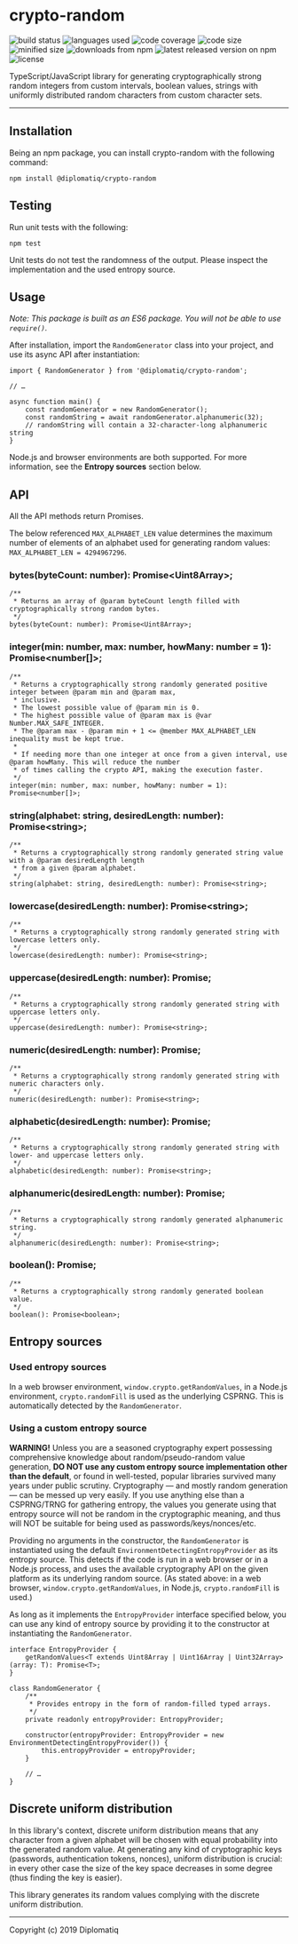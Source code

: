 # crypto-random

<p>
<a href="https://travis-ci.org/Diplomatiq/crypto-random" target="_blank" style="text-decoration: none;">
	<img src="https://img.shields.io/travis/Diplomatiq/crypto-random.svg" alt="build status">
</a>

<a href="https://github.com/Diplomatiq/crypto-random" target="_blank" style="text-decoration: none;">
	<img src="https://img.shields.io/github/languages/top/Diplomatiq/crypto-random.svg" alt="languages used">
</a>

<a href="https://codecov.io/gh/Diplomatiq/crypto-random" target="_blank" style="text-decoration: none;">
	<img src="https://img.shields.io/codecov/c/github/Diplomatiq/crypto-random.svg" alt="code coverage">
</a>

<a href="https://github.com/Diplomatiq/crypto-random" target="_blank" style="text-decoration: none;">
	<img src="https://img.shields.io/github/languages/code-size/Diplomatiq/crypto-random.svg" alt="code size">
</a>

<a href="https://www.npmjs.com/package/@diplomatiq/crypto-random" target="_blank" style="text-decoration: none;">
	<img src="https://img.shields.io/bundlephobia/min/@diplomatiq/crypto-random.svg" alt="minified size">
</a>

<a href="https://www.npmjs.com/package/@diplomatiq/crypto-random" target="_blank" style="text-decoration: none;">
	<img src="https://img.shields.io/npm/dt/@diplomatiq/crypto-random.svg" alt="downloads from npm">
</a>

<a href="https://www.npmjs.com/package/@diplomatiq/crypto-random" target="_blank" style="text-decoration: none;">
	<img src="https://img.shields.io/npm/v/@diplomatiq/crypto-random.svg" alt="latest released version on npm">
</a>

<a href="https://github.com/Diplomatiq/crypto-random/blob/master/LICENSE" target="_blank" style="text-decoration: none;">
	<img src="https://img.shields.io/npm/l/@diplomatiq/crypto-random.svg" alt="license">
</a>
</p>

TypeScript/JavaScript library for generating cryptographically strong random integers from custom intervals, boolean values, strings with uniformly distributed random characters from custom character sets.

---

## Installation

Being an npm package, you can install crypto-random with the following command:

```
npm install @diplomatiq/crypto-random
```

## Testing

Run unit tests with the following:

```
npm test
```

Unit tests do not test the randomness of the output. Please inspect the implementation and the used entropy source.

## Usage

_Note: This package is built as an ES6 package. You will not be able to use `require()`._

After installation, import the `RandomGenerator` class into your project, and use its async API after instantiation:

```
import { RandomGenerator } from '@diplomatiq/crypto-random';

// …

async function main() {
	const randomGenerator = new RandomGenerator();
	const randomString = await randomGenerator.alphanumeric(32);
	// randomString will contain a 32-character-long alphanumeric string
}
```

Node.js and browser environments are both supported. For more information, see the **Entropy sources** section below.

## API

All the API methods return Promises.

The below referenced `MAX_ALPHABET_LEN` value determines the maximum number of elements of an alphabet used for generating random values: `MAX_ALPHABET_LEN = 4294967296`.

### bytes(byteCount: number): Promise\<Uint8Array>;

```
/**
 * Returns an array of @param byteCount length filled with cryptographically strong random bytes.
 */
bytes(byteCount: number): Promise<Uint8Array>;
```

### integer(min: number, max: number, howMany: number = 1): Promise\<number[]>;

```
/**
 * Returns a cryptographically strong randomly generated positive integer between @param min and @param max,
 * inclusive.
 * The lowest possible value of @param min is 0.
 * The highest possible value of @param max is @var Number.MAX_SAFE_INTEGER.
 * The @param max - @param min + 1 <= @member MAX_ALPHABET_LEN inequality must be kept true.
 *
 * If needing more than one integer at once from a given interval, use @param howMany. This will reduce the number
 * of times calling the crypto API, making the execution faster.
 */
integer(min: number, max: number, howMany: number = 1): Promise<number[]>;
```

### string(alphabet: string, desiredLength: number): Promise\<string>;

```
/**
 * Returns a cryptographically strong randomly generated string value with a @param desiredLength length
 * from a given @param alphabet.
 */
string(alphabet: string, desiredLength: number): Promise<string>;
```

### lowercase(desiredLength: number): Promise\<string>;

```
/**
 * Returns a cryptographically strong randomly generated string with lowercase letters only.
 */
lowercase(desiredLength: number): Promise<string>;
```

### uppercase(desiredLength: number): Promise<string>;

```
/**
 * Returns a cryptographically strong randomly generated string with uppercase letters only.
 */
uppercase(desiredLength: number): Promise<string>;
```

### numeric(desiredLength: number): Promise<string>;

```
/**
 * Returns a cryptographically strong randomly generated string with numeric characters only.
 */
numeric(desiredLength: number): Promise<string>;
```

### alphabetic(desiredLength: number): Promise<string>;

```
/**
 * Returns a cryptographically strong randomly generated string with lower- and uppercase letters only.
 */
alphabetic(desiredLength: number): Promise<string>;
```

### alphanumeric(desiredLength: number): Promise<string>;

```
/**
 * Returns a cryptographically strong randomly generated alphanumeric string.
 */
alphanumeric(desiredLength: number): Promise<string>;
```

### boolean(): Promise<boolean>;

```
/**
 * Returns a cryptographically strong randomly generated boolean value.
 */
boolean(): Promise<boolean>;
```

## Entropy sources

### Used entropy sources

In a web browser environment, `window.crypto.getRandomValues`, in a Node.js environment, `crypto.randomFill` is used as the underlying CSPRNG. This is automatically detected by the `RandomGenerator`.

### Using a custom entropy source

**WARNING!** Unless you are a seasoned cryptography expert possessing comprehensive knowledge about random/pseudo-random value generation, **DO NOT use any custom entropy source implementation other than the default**, or found in well-tested, popular libraries survived many years under public scrutiny. Cryptography — and mostly random generation — can be messed up very easily. If you use anything else than a CSPRNG/TRNG for gathering entropy, the values you generate using that entropy source will not be random in the cryptographic meaning, and thus will NOT be suitable for being used as passwords/keys/nonces/etc.

Providing no arguments in the constructor, the `RandomGenerator` is instantiated using the default `EnvironmentDetectingEntropyProvider` as its entropy source. This detects if the code is run in a web browser or in a Node.js process, and uses the available cryptography API on the given platform as its underlying random source. (As stated above: in a web browser, `window.crypto.getRandomValues`, in Node.js, `crypto.randomFill` is used.)

As long as it implements the `EntropyProvider` interface specified below, you can use any kind of entropy source by providing it to the constructor at instantiating the `RandomGenerator`.

```
interface EntropyProvider {
    getRandomValues<T extends Uint8Array | Uint16Array | Uint32Array>(array: T): Promise<T>;
}
```

```
class RandomGenerator {
	/**
	 * Provides entropy in the form of random-filled typed arrays.
	 */
	private readonly entropyProvider: EntropyProvider;

	constructor(entropyProvider: EntropyProvider = new EnvironmentDetectingEntropyProvider()) {
	    this.entropyProvider = entropyProvider;
	}

	// …
}
```

## Discrete uniform distribution

In this library's context, discrete uniform distribution means that any character from a given alphabet will be chosen with equal probability into the generated random value. At generating any kind of cryptographic keys (passwords, authentication tokens, nonces), uniform distribution is crucial: in every other case the size of the key space decreases in some degree (thus finding the key is easier).

This library generates its random values complying with the discrete uniform distribution.

---

Copyright (c) 2019 Diplomatiq
